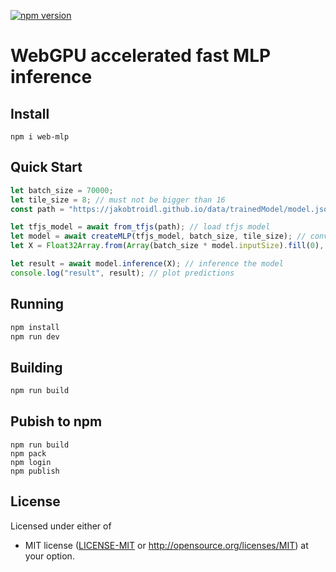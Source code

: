 [![npm version](https://img.shields.io/npm/v/web-mlp.svg?color=1a8cff)](https://www.npmjs.com/package/web-mlp)




# WebGPU accelerated fast MLP inference

## Install
```
npm i web-mlp
```

## Quick Start
```javascript
let batch_size = 70000; 
let tile_size = 8; // must not be bigger than 16
const path = "https://jakobtroidl.github.io/data/trainedModel/model.json"; // path to tensorflow.js model

let tfjs_model = await from_tfjs(path); // load tfjs model
let model = await createMLP(tfjs_model, batch_size, tile_size); // convert model for fast inference
let X = Float32Array.from(Array(batch_size * model.inputSize).fill(0), () => Math.random()); // generate random a input

let result = await model.inference(X); // inference the model
console.log("result", result); // plot predictions
```

## Running

```sh
npm install
npm run dev
```

## Building

```sh
npm run build
```

## Pubish to npm
```
npm run build
npm pack
npm login
npm publish
```

## License

Licensed under either of
 * MIT license ([LICENSE-MIT](LICENSE-MIT) or http://opensource.org/licenses/MIT)
at your option.
